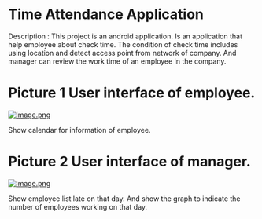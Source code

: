 # Time Attendance Application 

Description : This project is an android application. Is an application that help employee about check time. The condition of check time includes using location and detect access point from network of company. And manager can review the work time of an employee in the company. 

# Picture 1 User interface of employee.
[![image.png](https://s13.postimg.org/4n28b3zpj/image.png)](https://postimg.org/image/wn6bve35v/)

Show calendar for information of employee. 


# Picture 2 User interface of manager.
[![image.png](https://s13.postimg.org/ns5hl5wgn/image.png)](https://postimg.org/image/nfe3eze6r/)

Show employee list late on that day. And show the graph to indicate the number of employees working on that day.
